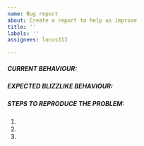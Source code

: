 ```yaml
---
name: Bug report
about: Create a report to help us improve
title: ''
labels: ''
assignees: locus313

---
```


##### CURRENT BEHAVIOUR:
<!-- Describe the bug in detail. Database to link spells, NPCs, quests etc https://wowgaming.altervista.org/aowow/ -->




##### EXPECTED BLIZZLIKE BEHAVIOUR:
<!-- Describe how it should be working without the bug. -->




##### STEPS TO REPRODUCE THE PROBLEM:
<!-- Describe precisely how to reproduce the bug so we can fix it or confirm its existence -->

1. 
2. 
3.
